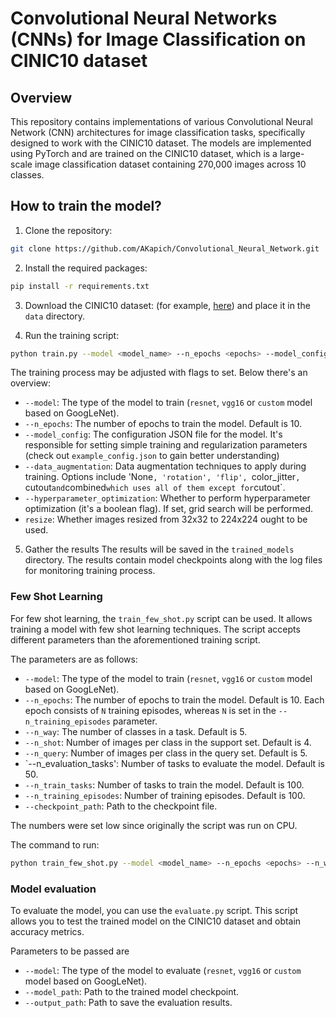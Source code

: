 # Convolutional Neural Networks (CNNs) for Image Classification on CINIC10 dataset

## Overview
This repository contains implementations of various Convolutional Neural Network (CNN) architectures for image classification tasks, specifically designed to work with the CINIC10 dataset. The models are implemented using PyTorch and are trained on the CINIC10 dataset, which is a large-scale image classification dataset containing 270,000 images across 10 classes.

## How to train the model?

1. Clone the repository:
```bash
git clone https://github.com/AKapich/Convolutional_Neural_Network.git
```

2. Install the required packages:
```bash
pip install -r requirements.txt
```

3. Download the CINIC10 dataset:
(for example, [here](https://www.kaggle.com/datasets/mengcius/cinic10)) and place it in the `data` directory.

4. Run the training script:
```bash
python train.py --model <model_name> --n_epochs <epochs> --model_config <model_config> 
```

The training process may be adjusted with flags to set. 
Below there's an overview:
- `--model`: The type of the model to train (`resnet`, `vgg16` or `custom` model based on GoogLeNet). 
- `--n_epochs`: The number of epochs to train the model. Default is 10.
- `--model_config`: The configuration JSON file for the model. It's responsible for setting simple training and regularization parameters (check out `example_config.json` to gain better understanding)
- `--data_augmentation`: Data augmentation techniques to apply during training. Options include 'None`, 'rotation', 'flip', `color_jitter`, `cutout` and `combined` which uses all of them except for `cutout`.
- `--hyperparameter_optimization`: Whether to perform hyperparameter optimization (it's a boolean flag). If set, grid search will be performed.
- `resize`: Whether images resized from 32x32 to 224x224 ought to be used.

5. Gather the results 
The results will be saved in the `trained_models` directory. The results contain model checkpoints along with the log files for monitoring training process. 


### Few Shot Learning

For few shot learning, the `train_few_shot.py` script can be used. It allows training a model with few shot learning techniques. The script accepts different parameters than the aforementioned training script.

The parameters are as follows:
- `--model`: The type of the model to train (`resnet`, `vgg16` or `custom` model based on GoogLeNet).
- `--n_epochs`: The number of epochs to train the model. Default is 10. Each epoch consists of `N` training episodes, whereas `N` is set in the `--n_training_episodes` parameter.
- `--n_way`: The number of classes in a task. Default is 5.
- `--n_shot`: Number of images per class in the support set. Default is 4.
- `--n_query`: Number of images per class in the query set. Default is 5.
- `--n_evaluation_tasks': Number of tasks to evaluate the model. Default is 50.
- `--n_train_tasks`: Number of tasks to train the model. Default is 100.
- `--n_training_episodes`: Number of training episodes. Default is 100.
- `--checkpoint_path`: Path to the checkpoint file.

The numbers were set low since originally the script was  run on CPU.

The command to run:

```bash
python train_few_shot.py --model <model_name> --n_epochs <epochs> --n_way <n_way> --n_shot <n_shot> --n_query <n_query> --n_evaluation_tasks <n_evaluation_tasks> --n_train_tasks <n_train_tasks> --n_training_episodes <n_training_episodes> --checkpoint_path <checkpoint_path>
```


### Model evaluation

To evaluate the model, you can use the `evaluate.py` script. This script allows you to test the trained model on the CINIC10 dataset and obtain accuracy metrics.

Parameters to be passed are 
- `--model`: The type of the model to evaluate (`resnet`, `vgg16` or `custom` model based on GoogLeNet).
- `--model_path`: Path to the trained model checkpoint.
- `--output_path`: Path to save the evaluation results.
